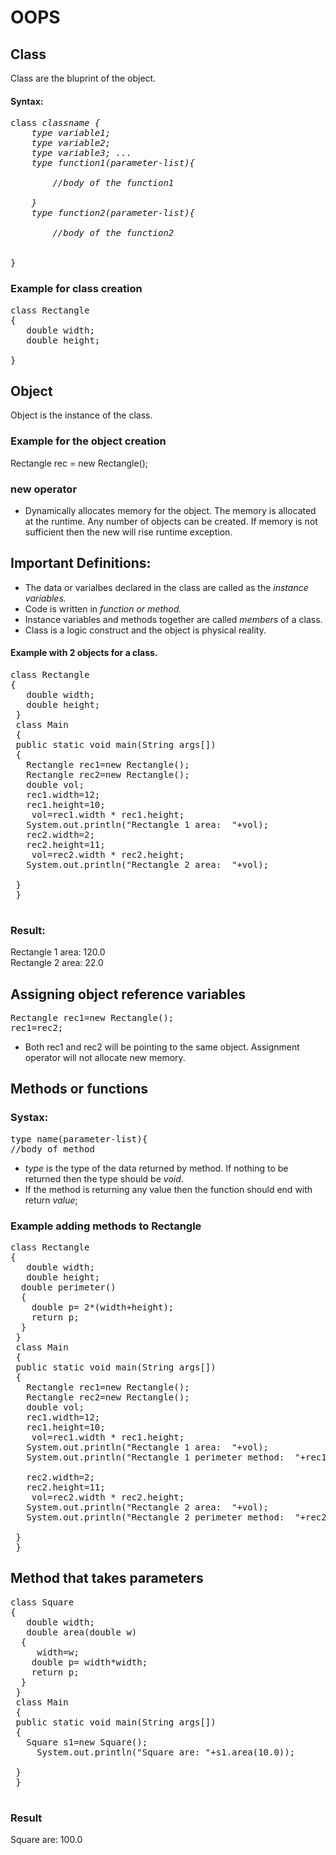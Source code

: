 # OOPS
## Class 
Class are the bluprint of the object.
#### Syntax:
<pre>
class <i>classname {
    type variable1;
    type variable2;
    type variable3; ...
    type function1(parameter-list){
    
        //body of the function1
    
    }
    type function2(parameter-list){
    
        //body of the function2
    
    </i>
}
</pre>
### Example for class creation
<pre>
class Rectangle
{
   double width;
   double height;
   
}
</pre>

## Object
Object is the instance of the class.

### Example for the object creation
Rectangle rec = new Rectangle();
### new operator
- Dynamically allocates memory for the object. The memory is allocated at the runtime. Any number of objects can be created. If memory is not sufficient then the new will rise runtime exception.

## Important Definitions:
- The data or varialbes declared in the class are called as the *instance variables.*
- Code is written in *function or method.*
- Instance variables and methods together are called *members* of a class.
- Class is a logic construct and the object is physical reality.



#### Example with 2 objects for a class.
<pre>
class Rectangle
{
   double width;
   double height;
 }
 class Main
 {
 public static void main(String args[])
 {
   Rectangle rec1=new Rectangle();
   Rectangle rec2=new Rectangle();
   double vol;
   rec1.width=12;
   rec1.height=10;
    vol=rec1.width * rec1.height; 
   System.out.println("Rectangle 1 area:  "+vol);
   rec2.width=2;
   rec2.height=11;
    vol=rec2.width * rec2.height; 
   System.out.println("Rectangle 2 area:  "+vol);
   
 }
 }
 </pre>
 ### Result: 
Rectangle 1 area:  120.0 <br>
Rectangle 2 area:  22.0

## Assigning object reference variables
<pre>
Rectangle rec1=new Rectangle();
rec1=rec2;
</pre>

- Both rec1 and rec2 will be pointing to the same object. Assignment operator will not allocate new memory. 
## Methods or functions
### Systax:
<pre>
type name(parameter-list){
//body of method
</pre>
- *type* is the type of the data returned by method. If nothing to be returned then the type should be *void*.
- If the method is returning any value then the function should end with <br>
   return *value*;
   
### Example adding methods to Rectangle
<pre>
class Rectangle
{
   double width;
   double height;
  double perimeter()
  {
    double p= 2*(width+height);
    return p;
  }
 }
 class Main
 {
 public static void main(String args[])
 {
   Rectangle rec1=new Rectangle();
   Rectangle rec2=new Rectangle();
   double vol;
   rec1.width=12;
   rec1.height=10;
    vol=rec1.width * rec1.height; 
   System.out.println("Rectangle 1 area:  "+vol);
   System.out.println("Rectangle 1 perimeter method:  "+rec1.perimeter());
   
   rec2.width=2;
   rec2.height=11;
    vol=rec2.width * rec2.height; 
   System.out.println("Rectangle 2 area:  "+vol);
   System.out.println("Rectangle 2 perimeter method:  "+rec2.perimeter());
     
 }
 }
</pre>
## Method that takes parameters
<pre>
class Square
{
   double width;
   double area(double w)
  {
     width=w;
    double p= width*width;
    return p;
  }
 }
 class Main
 {
 public static void main(String args[])
 {
   Square s1=new Square();
     System.out.println("Square are: "+s1.area(10.0));
      
 }
 }
 </pre>
 ### Result
 Square are: 100.0

